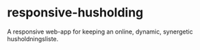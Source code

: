 # responsive-husholding

A responsive web-app for keeping an online, dynamic, synergetic husholdningsliste.
